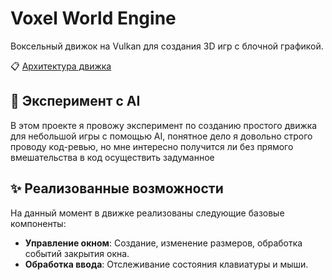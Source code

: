 # Voxel World Engine

Воксельный движок на Vulkan для создания 3D игр с блочной графикой.

📋 [Архитектура движка](docs/ENGINE.md)

## 🧪 Эксперимент с AI

В этом проекте я провожу эксперимент по созданию простого движка для небольшой игры с помощью AI, понятное дело я довольно строго проводу код-ревью, но мне интересно получится ли без прямого вмешательства в код осуществить задуманное

## ✨ Реализованные возможности

На данный момент в движке реализованы следующие базовые компоненты:

- **Управление окном**: Создание, изменение размеров, обработка событий закрытия окна.
- **Обработка ввода**: Отслеживание состояния клавиатуры и мыши.
